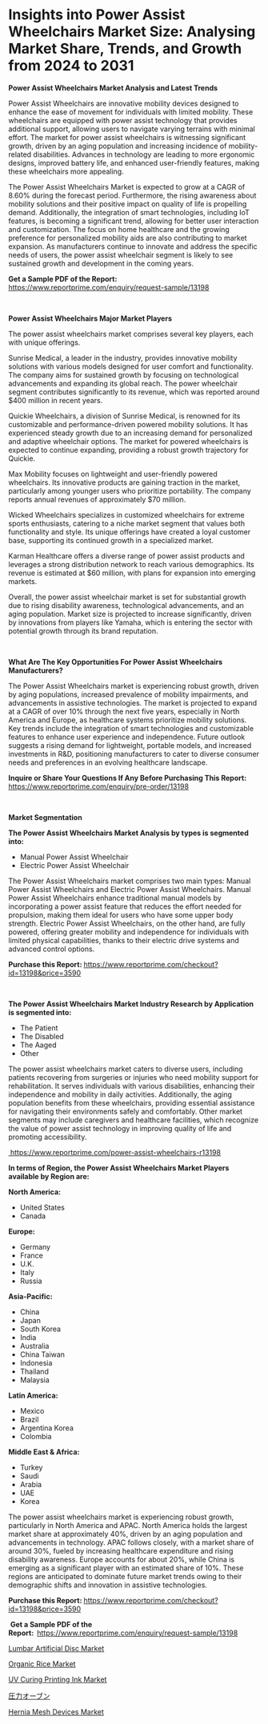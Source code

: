 <p><h1>Insights into Power Assist Wheelchairs Market Size: Analysing Market Share, Trends, and Growth from 2024 to 2031</h1></p><p><strong>Power Assist Wheelchairs Market Analysis and Latest Trends</strong></p>
<p><p>Power Assist Wheelchairs are innovative mobility devices designed to enhance the ease of movement for individuals with limited mobility. These wheelchairs are equipped with power assist technology that provides additional support, allowing users to navigate varying terrains with minimal effort. The market for power assist wheelchairs is witnessing significant growth, driven by an aging population and increasing incidence of mobility-related disabilities. Advances in technology are leading to more ergonomic designs, improved battery life, and enhanced user-friendly features, making these wheelchairs more appealing.</p><p>The Power Assist Wheelchairs Market is expected to grow at a CAGR of 8.60% during the forecast period. Furthermore, the rising awareness about mobility solutions and their positive impact on quality of life is propelling demand. Additionally, the integration of smart technologies, including IoT features, is becoming a significant trend, allowing for better user interaction and customization. The focus on home healthcare and the growing preference for personalized mobility aids are also contributing to market expansion. As manufacturers continue to innovate and address the specific needs of users, the power assist wheelchair segment is likely to see sustained growth and development in the coming years.</p></p>
<p><strong>Get a Sample PDF of the Report:&nbsp;</strong> <a href="https://www.reportprime.com/enquiry/request-sample/13198">https://www.reportprime.com/enquiry/request-sample/13198</a></p>
<p>&nbsp;</p>
<p><strong>Power Assist Wheelchairs Major Market Players</strong></p>
<p><p>The power assist wheelchairs market comprises several key players, each with unique offerings. </p><p>Sunrise Medical, a leader in the industry, provides innovative mobility solutions with various models designed for user comfort and functionality. The company aims for sustained growth by focusing on technological advancements and expanding its global reach. The power wheelchair segment contributes significantly to its revenue, which was reported around $400 million in recent years.</p><p>Quickie Wheelchairs, a division of Sunrise Medical, is renowned for its customizable and performance-driven powered mobility solutions. It has experienced steady growth due to an increasing demand for personalized and adaptive wheelchair options. The market for powered wheelchairs is expected to continue expanding, providing a robust growth trajectory for Quickie.</p><p>Max Mobility focuses on lightweight and user-friendly powered wheelchairs. Its innovative products are gaining traction in the market, particularly among younger users who prioritize portability. The company reports annual revenues of approximately $70 million.</p><p>Wicked Wheelchairs specializes in customized wheelchairs for extreme sports enthusiasts, catering to a niche market segment that values both functionality and style. Its unique offerings have created a loyal customer base, supporting its continued growth in a specialized market.</p><p>Karman Healthcare offers a diverse range of power assist products and leverages a strong distribution network to reach various demographics. Its revenue is estimated at $60 million, with plans for expansion into emerging markets.</p><p>Overall, the power assist wheelchair market is set for substantial growth due to rising disability awareness, technological advancements, and an aging population. Market size is projected to increase significantly, driven by innovations from players like Yamaha, which is entering the sector with potential growth through its brand reputation.</p></p>
<p>&nbsp;</p>
<p><strong>What Are The Key Opportunities For Power Assist Wheelchairs Manufacturers?</strong></p>
<p><p>The Power Assist Wheelchairs market is experiencing robust growth, driven by aging populations, increased prevalence of mobility impairments, and advancements in assistive technologies. The market is projected to expand at a CAGR of over 10% through the next five years, especially in North America and Europe, as healthcare systems prioritize mobility solutions. Key trends include the integration of smart technologies and customizable features to enhance user experience and independence. Future outlook suggests a rising demand for lightweight, portable models, and increased investments in R&D, positioning manufacturers to cater to diverse consumer needs and preferences in an evolving healthcare landscape.</p></p>
<p><strong>Inquire or Share Your Questions If Any Before Purchasing This Report:</strong> <a href="https://www.reportprime.com/enquiry/pre-order/13198">https://www.reportprime.com/enquiry/pre-order/13198</a></p>
<p>&nbsp;</p>
<p><strong>Market Segmentation</strong></p>
<p><strong>The Power Assist Wheelchairs Market Analysis by types is segmented into:</strong></p>
<p><ul><li>Manual Power Assist Wheelchair</li><li>Electric Power Assist Wheelchair</li></ul></p>
<p><p>The Power Assist Wheelchairs market comprises two main types: Manual Power Assist Wheelchairs and Electric Power Assist Wheelchairs. Manual Power Assist Wheelchairs enhance traditional manual models by incorporating a power assist feature that reduces the effort needed for propulsion, making them ideal for users who have some upper body strength. Electric Power Assist Wheelchairs, on the other hand, are fully powered, offering greater mobility and independence for individuals with limited physical capabilities, thanks to their electric drive systems and advanced control options.</p></p>
<p><strong>Purchase this Report:&nbsp;</strong><a href="https://www.reportprime.com/checkout?id=13198&price=3590">https://www.reportprime.com/checkout?id=13198&price=3590</a></p>
<p>&nbsp;</p>
<p><strong>The Power Assist Wheelchairs Market Industry Research by Application is segmented into:</strong></p>
<p><ul><li>The Patient</li><li>The Disabled</li><li>The Aaged</li><li>Other</li></ul></p>
<p><p>The power assist wheelchairs market caters to diverse users, including patients recovering from surgeries or injuries who need mobility support for rehabilitation. It serves individuals with various disabilities, enhancing their independence and mobility in daily activities. Additionally, the aging population benefits from these wheelchairs, providing essential assistance for navigating their environments safely and comfortably. Other market segments may include caregivers and healthcare facilities, which recognize the value of power assist technology in improving quality of life and promoting accessibility.</p></p>
<p><a href="https://www.reportprime.com/power-assist-wheelchairs-r13198">&nbsp;https://www.reportprime.com/power-assist-wheelchairs-r13198</a></p>
<p><strong>In terms of Region, the Power Assist Wheelchairs Market Players available by Region are:</strong></p>
<p>
    <p> <strong> North America: </strong>
        <ul>
            <li>United States</li>
            <li>Canada</li>
        </ul>
        </p> 
    <p> <strong> Europe: </strong>
        <ul>
            <li>Germany</li>
            <li>France</li>
            <li>U.K.</li>
            <li>Italy</li>
            <li>Russia</li>
        </ul>
        </p> 
    <p> <strong> Asia-Pacific: </strong>
        <ul>
            <li>China</li>
            <li>Japan</li>
            <li>South Korea</li>
            <li>India</li>
            <li>Australia</li>
            <li>China Taiwan</li>
            <li>Indonesia</li>
            <li>Thailand</li>
            <li>Malaysia</li>
        </ul>
        </p> 
    <p> <strong> Latin America: </strong>
        <ul>
            <li>Mexico</li>
            <li>Brazil</li>
            <li>Argentina Korea</li>
            <li>Colombia</li>
        </ul>
        </p> 
    <p> <strong> Middle East & Africa: </strong>
        <ul>
            <li>Turkey</li>
            <li>Saudi</li>
            <li>Arabia</li>
            <li>UAE</li>
            <li>Korea</li>
        </ul>
    </p>
    </p>
<p><p>The power assist wheelchairs market is experiencing robust growth, particularly in North America and APAC. North America holds the largest market share at approximately 40%, driven by an aging population and advancements in technology. APAC follows closely, with a market share of around 30%, fueled by increasing healthcare expenditure and rising disability awareness. Europe accounts for about 20%, while China is emerging as a significant player with an estimated share of 10%. These regions are anticipated to dominate future market trends owing to their demographic shifts and innovation in assistive technologies.</p></p>
<p><strong>Purchase this Report: </strong><a href="https://www.reportprime.com/checkout?id=13198&price=3590">https://www.reportprime.com/checkout?id=13198&price=3590</a></p>
<p>&nbsp;<strong>Get a Sample PDF of the Report:&nbsp;&nbsp;</strong><a href="https://www.reportprime.com/enquiry/request-sample/13198">https://www.reportprime.com/enquiry/request-sample/13198</a></p>
<p><strong></strong></p>
<p><p><a href="https://github.com/carengczpoe/Market-Research-Report-List-1/blob/main/lumbar-artificial-disc-market.md">Lumbar Artificial Disc Market</a></p><p><a href="https://www.linkedin.com/pulse/deep-dive-organic-rice-market-itstrends-segmentation-competitive-s9sgc?trackingId=JGw5IfyBSRqusPwibUqNgA%3D%3D">Organic Rice Market</a></p><p><a href="https://issuu.com/reportprime-2/docs/uv-curing-printing-ink-market-size-_1f7bdc3b53d838">UV Curing Printing Ink Market</a></p><p><a href="https://medium.com/@raap8632/pressure-oven-market-%E3%81%AE%E3%82%B0%E3%83%AD%E3%83%BC%E3%83%90%E3%83%AB%E5%B8%82%E5%A0%B4%E6%A6%82%E8%A6%81%E3%81%AF-%E4%B8%96%E7%95%8C%E3%81%8A%E3%82%88%E3%81%B3%E4%B8%BB%E8%A6%81%E5%B8%82%E5%A0%B4%E3%81%AB%E3%81%8A%E3%81%91%E3%82%8B%E6%A5%AD%E7%95%8C%E3%81%AB%E5%BD%B1%E9%9F%BF%E3%82%92%E4%B8%8E%E3%81%88%E3%82%8B%E4%B8%BB%E8%A6%81%E3%81%AA%E3%83%88%E3%83%AC%E3%83%B3%E3%83%89%E3%81%AB%E3%81%A4%E3%81%84%E3%81%A6-%E7%8B%AC%E8%87%AA%E3%81%AE%E8%A6%96%E7%82%B9%E3%82%92%E6%8F%90%E4%BE%9B%E3%81%97%E3%81%BE%E3%81%99-f9403b4df8aa">圧力オーブン</a></p><p><a href="https://github.com/SamiaHussain82/Market-Research-Report-List-1/blob/main/hernia-mesh-devices-market.md">Hernia Mesh Devices Market</a></p></p>